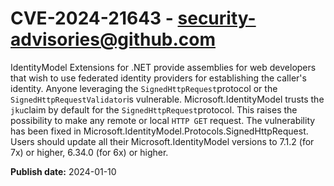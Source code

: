 # CVE-2024-21643 - security-advisories@github.com

IdentityModel Extensions for .NET provide assemblies for web developers that wish to use federated identity providers for establishing the caller's identity. Anyone leveraging the `SignedHttpRequest`protocol or the `SignedHttpRequestValidator`is vulnerable. Microsoft.IdentityModel trusts the `jku`claim by default for the `SignedHttpRequest`protocol. This raises the possibility to make any remote or local `HTTP GET` request. The vulnerability has been fixed in Microsoft.IdentityModel.Protocols.SignedHttpRequest. Users should update all their Microsoft.IdentityModel versions to 7.1.2 (for 7x) or higher, 6.34.0 (for 6x) or higher.

**Publish date:** 2024-01-10
